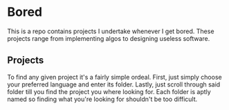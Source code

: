 # Bored

This is a repo contains projects I undertake whenever I get bored. These projects range from implementing algos to designing useless software.

## Projects

To find any given project it's a fairly simple ordeal. First, just simply choose your preferred language and enter its folder. 
Lastly, just scroll through said folder till you find the project you where looking for. 
Each folder is aptly named so finding what you're looking for shouldn't be too difficult.
